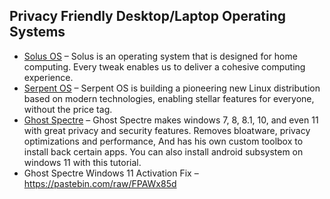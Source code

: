 ## **Privacy Friendly** Desktop/Laptop Operating Systems

  * [Solus OS](https://getsol.us/download/) – Solus is an operating system that is designed for home computing. Every tweak enables us to deliver a cohesive computing experience.
  * [Serpent OS](https://serpentos.com/download/) – Serpent OS is building a pioneering new Linux distribution based on modern technologies, enabling stellar features for everyone, without the price tag.
  * [Ghost Spectre](https://www.youtube.com/watch?v=nJ418uicpk8) – Ghost Spectre makes windows 7, 8, 8.1, 10, and even 11 with great privacy and security features. Removes bloatware, privacy optimizations and performance, And has his own custom toolbox to install back certain apps. You can also install android subsystem on windows 11 with this tutorial. 
  * Ghost Spectre Windows 11 Activation Fix – <https://pastebin.com/raw/FPAWx85d>